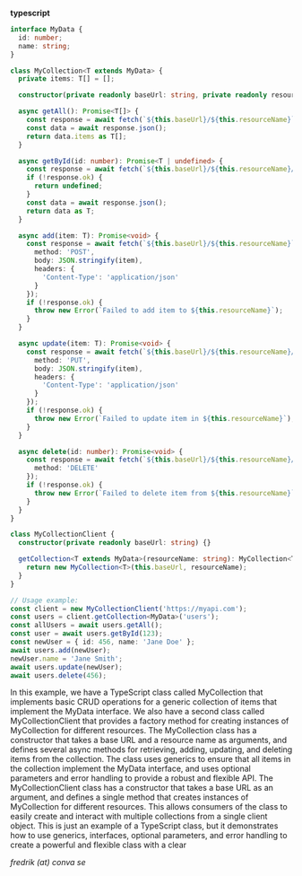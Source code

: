 __typescript__
```typescript
interface MyData {
  id: number;
  name: string;
}

class MyCollection<T extends MyData> {
  private items: T[] = [];

  constructor(private readonly baseUrl: string, private readonly resourceName: string) {}

  async getAll(): Promise<T[]> {
    const response = await fetch(`${this.baseUrl}/${this.resourceName}`);
    const data = await response.json();
    return data.items as T[];
  }

  async getById(id: number): Promise<T | undefined> {
    const response = await fetch(`${this.baseUrl}/${this.resourceName}/${id}`);
    if (!response.ok) {
      return undefined;
    }
    const data = await response.json();
    return data as T;
  }

  async add(item: T): Promise<void> {
    const response = await fetch(`${this.baseUrl}/${this.resourceName}`, {
      method: 'POST',
      body: JSON.stringify(item),
      headers: {
        'Content-Type': 'application/json'
      }
    });
    if (!response.ok) {
      throw new Error(`Failed to add item to ${this.resourceName}`);
    }
  }

  async update(item: T): Promise<void> {
    const response = await fetch(`${this.baseUrl}/${this.resourceName}/${item.id}`, {
      method: 'PUT',
      body: JSON.stringify(item),
      headers: {
        'Content-Type': 'application/json'
      }
    });
    if (!response.ok) {
      throw new Error(`Failed to update item in ${this.resourceName}`);
    }
  }

  async delete(id: number): Promise<void> {
    const response = await fetch(`${this.baseUrl}/${this.resourceName}/${id}`, {
      method: 'DELETE'
    });
    if (!response.ok) {
      throw new Error(`Failed to delete item from ${this.resourceName}`);
    }
  }
}

class MyCollectionClient {
  constructor(private readonly baseUrl: string) {}

  getCollection<T extends MyData>(resourceName: string): MyCollection<T> {
    return new MyCollection<T>(this.baseUrl, resourceName);
  }
}

// Usage example:
const client = new MyCollectionClient('https://myapi.com');
const users = client.getCollection<MyData>('users');
const allUsers = await users.getAll();
const user = await users.getById(123);
const newUser = { id: 456, name: 'Jane Doe' };
await users.add(newUser);
newUser.name = 'Jane Smith';
await users.update(newUser);
await users.delete(456);

```
In this example, we have a TypeScript class called MyCollection that implements basic CRUD operations for a generic collection of items that implement the MyData interface. We also have a second class called MyCollectionClient that provides a factory method for creating instances of MyCollection for different resources.
The MyCollection class has a constructor that takes a base URL and a resource name as arguments, and defines several async methods for retrieving, adding, updating, and deleting items from the collection. The class uses generics to ensure that all items in the collection implement the MyData interface, and uses optional parameters and error handling to provide a robust and flexible API.
The MyCollectionClient class has a constructor that takes a base URL as an argument, and defines a single method that creates instances of MyCollection for different resources. This allows consumers of the class to easily create and interact with multiple collections from a single client object.
This is just an example of a TypeScript class, but it demonstrates how to use generics, interfaces, optional parameters, and error handling to create a powerful and flexible class with a clear

_fredrik (at) conva se_
